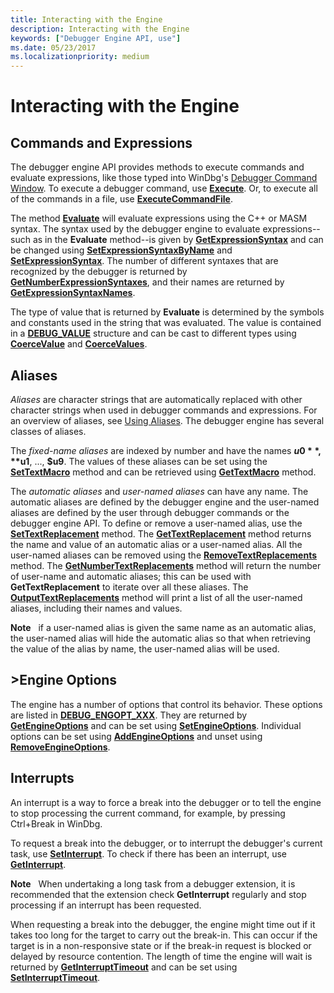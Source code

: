 ```yaml
---
title: Interacting with the Engine
description: Interacting with the Engine
keywords: ["Debugger Engine API, use"]
ms.date: 05/23/2017
ms.localizationpriority: medium
---
```


# Interacting with the Engine

## Commands and Expressions

The debugger engine API provides methods to execute commands and evaluate expressions, like those typed into WinDbg's [Debugger Command Window](the-debugger-command-window.md). To execute a debugger command, use [**Execute**](/windows-hardware/drivers/ddi/dbgeng/nf-dbgeng-idebugcontrol3-execute). Or, to execute all of the commands in a file, use [**ExecuteCommandFile**](/windows-hardware/drivers/ddi/dbgeng/nf-dbgeng-idebugcontrol3-executecommandfile).

The method [**Evaluate**](/windows-hardware/drivers/ddi/dbgeng/nf-dbgeng-idebugcontrol3-evaluate) will evaluate expressions using the C++ or MASM syntax. The syntax used by the debugger engine to evaluate expressions--such as in the **Evaluate** method--is given by [**GetExpressionSyntax**](/windows-hardware/drivers/ddi/dbgeng/nf-dbgeng-idebugcontrol3-getexpressionsyntax) and can be changed using [**SetExpressionSyntaxByName**](/windows-hardware/drivers/ddi/dbgeng/nf-dbgeng-idebugcontrol3-setexpressionsyntaxbyname) and [**SetExpressionSyntax**](/windows-hardware/drivers/ddi/dbgeng/nf-dbgeng-idebugcontrol3-setexpressionsyntax). The number of different syntaxes that are recognized by the debugger is returned by [**GetNumberExpressionSyntaxes**](/windows-hardware/drivers/ddi/dbgeng/nf-dbgeng-idebugcontrol3-getnumberexpressionsyntaxes), and their names are returned by [**GetExpressionSyntaxNames**](/windows-hardware/drivers/ddi/dbgeng/nf-dbgeng-idebugcontrol3-getexpressionsyntaxnames).

The type of value that is returned by **Evaluate** is determined by the symbols and constants used in the string that was evaluated. The value is contained in a [**DEBUG\_VALUE**](/windows-hardware/drivers/ddi/dbgeng/ns-dbgeng-_debug_value) structure and can be cast to different types using [**CoerceValue**](/windows-hardware/drivers/ddi/dbgeng/nf-dbgeng-idebugcontrol3-coercevalue) and [**CoerceValues**](/windows-hardware/drivers/ddi/dbgeng/nf-dbgeng-idebugcontrol3-coercevalues).

## Aliases

*Aliases* are character strings that are automatically replaced with other character strings when used in debugger commands and expressions. For an overview of aliases, see [Using Aliases](using-aliases.md). The debugger engine has several classes of aliases.

The *fixed-name aliases* are indexed by number and have the names **$u0**, **$u1**, ..., **$u9**. The values of these aliases can be set using the [**SetTextMacro**](/windows-hardware/drivers/ddi/dbgeng/nf-dbgeng-idebugcontrol3-settextmacro) method and can be retrieved using [**GetTextMacro**](/windows-hardware/drivers/ddi/dbgeng/nf-dbgeng-idebugcontrol3-gettextmacro) method.

The *automatic aliases* and *user-named aliases* can have any name. The automatic aliases are defined by the debugger engine and the user-named aliases are defined by the user through debugger commands or the debugger engine API. To define or remove a user-named alias, use the [**SetTextReplacement**](/windows-hardware/drivers/ddi/dbgeng/nf-dbgeng-idebugcontrol3-settextreplacement) method. The [**GetTextReplacement**](/windows-hardware/drivers/ddi/dbgeng/nf-dbgeng-idebugcontrol3-gettextreplacement) method returns the name and value of an automatic alias or a user-named alias. All the user-named aliases can be removed using the [**RemoveTextReplacements**](/windows-hardware/drivers/ddi/dbgeng/nf-dbgeng-idebugcontrol3-removetextreplacements) method. The [**GetNumberTextReplacements**](/windows-hardware/drivers/ddi/dbgeng/nf-dbgeng-idebugcontrol3-getnumbertextreplacements) method will return the number of user-name and automatic aliases; this can be used with **GetTextReplacement** to iterate over all these aliases. The [**OutputTextReplacements**](/windows-hardware/drivers/ddi/dbgeng/nf-dbgeng-idebugcontrol3-outputtextreplacements) method will print a list of all the user-named aliases, including their names and values.

**Note**   if a user-named alias is given the same name as an automatic alias, the user-named alias will hide the automatic alias so that when retrieving the value of the alias by name, the user-named alias will be used.


## >Engine Options

The engine has a number of options that control its behavior. These options are listed in [**DEBUG\_ENGOPT\_XXX**](/previous-versions/ff541475(v=vs.85)). They are returned by [**GetEngineOptions**](/windows-hardware/drivers/ddi/dbgeng/nf-dbgeng-idebugcontrol3-getengineoptions) and can be set using [**SetEngineOptions**](/windows-hardware/drivers/ddi/dbgeng/nf-dbgeng-idebugcontrol3-setengineoptions). Individual options can be set using [**AddEngineOptions**](/windows-hardware/drivers/ddi/dbgeng/nf-dbgeng-idebugcontrol3-addengineoptions) and unset using [**RemoveEngineOptions**](/windows-hardware/drivers/ddi/dbgeng/nf-dbgeng-idebugcontrol3-removeengineoptions).

## Interrupts

An interrupt is a way to force a break into the debugger or to tell the engine to stop processing the current command, for example, by pressing Ctrl+Break in WinDbg.

To request a break into the debugger, or to interrupt the debugger's current task, use [**SetInterrupt**](/windows-hardware/drivers/ddi/dbgeng/nf-dbgeng-idebugcontrol3-setinterrupt). To check if there has been an interrupt, use [**GetInterrupt**](/windows-hardware/drivers/ddi/dbgeng/nf-dbgeng-idebugcontrol3-getinterrupt).

**Note**   When undertaking a long task from a debugger extension, it is recommended that the extension check **GetInterrupt** regularly and stop processing if an interrupt has been requested.
 

When requesting a break into the debugger, the engine might time out if it takes too long for the target to carry out the break-in. This can occur if the target is in a non-responsive state or if the break-in request is blocked or delayed by resource contention. The length of time the engine will wait is returned by [**GetInterruptTimeout**](/windows-hardware/drivers/ddi/dbgeng/nf-dbgeng-idebugcontrol3-getinterrupttimeout) and can be set using [**SetInterruptTimeout**](/windows-hardware/drivers/ddi/dbgeng/nf-dbgeng-idebugcontrol3-setinterrupttimeout).

 

